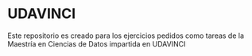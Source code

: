 # UDAVINCI
Este repositorio es creado para los ejercicios pedidos como tareas de la Maestría en Ciencias de Datos impartida en UDAVINCI
